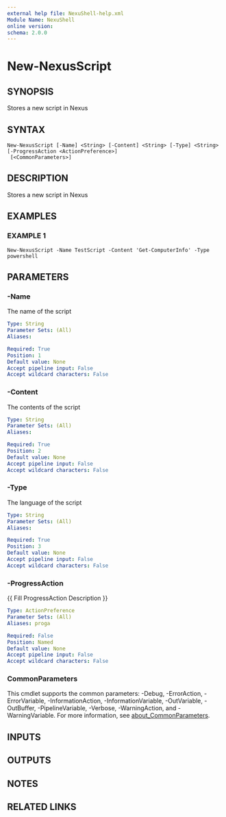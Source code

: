 ```yaml
---
external help file: NexuShell-help.xml
Module Name: NexuShell
online version:
schema: 2.0.0
---
```


# New-NexusScript

## SYNOPSIS
Stores a new script in Nexus

## SYNTAX

```
New-NexusScript [-Name] <String> [-Content] <String> [-Type] <String> [-ProgressAction <ActionPreference>]
 [<CommonParameters>]
```

## DESCRIPTION
Stores a new script in Nexus

## EXAMPLES

### EXAMPLE 1
```
New-NexusScript -Name TestScript -Content 'Get-ComputerInfo' -Type powershell
```

## PARAMETERS

### -Name
The name of the script

```yaml
Type: String
Parameter Sets: (All)
Aliases:

Required: True
Position: 1
Default value: None
Accept pipeline input: False
Accept wildcard characters: False
```

### -Content
The contents of the script

```yaml
Type: String
Parameter Sets: (All)
Aliases:

Required: True
Position: 2
Default value: None
Accept pipeline input: False
Accept wildcard characters: False
```

### -Type
The language of the script

```yaml
Type: String
Parameter Sets: (All)
Aliases:

Required: True
Position: 3
Default value: None
Accept pipeline input: False
Accept wildcard characters: False
```

### -ProgressAction
{{ Fill ProgressAction Description }}

```yaml
Type: ActionPreference
Parameter Sets: (All)
Aliases: proga

Required: False
Position: Named
Default value: None
Accept pipeline input: False
Accept wildcard characters: False
```

### CommonParameters
This cmdlet supports the common parameters: -Debug, -ErrorAction, -ErrorVariable, -InformationAction, -InformationVariable, -OutVariable, -OutBuffer, -PipelineVariable, -Verbose, -WarningAction, and -WarningVariable. For more information, see [about_CommonParameters](http://go.microsoft.com/fwlink/?LinkID=113216).

## INPUTS

## OUTPUTS

## NOTES

## RELATED LINKS

